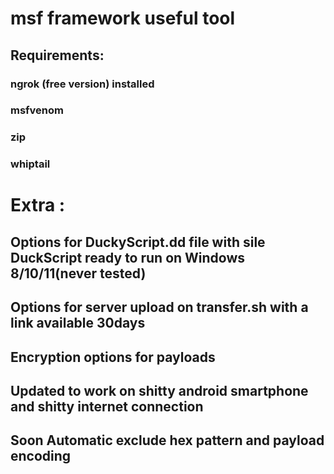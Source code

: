 # msf framework useful tool
## Requirements:
### ngrok (free version) installed 
### msfvenom 
### zip
### whiptail
# Extra :
## Options for DuckyScript.dd file with sile DuckScript ready to run on Windows 8/10/11(never tested) 
## Options for server upload on transfer.sh with a link available 30days
## Encryption options for payloads
## Updated to work on shitty android smartphone and shitty internet connection
## Soon Automatic exclude hex pattern and payload encoding
